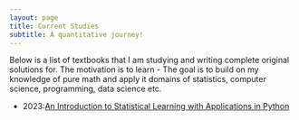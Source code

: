 ```yaml
---
layout: page
title: Current Studies
subtitle: A quantitative journey!
---
```


Below is a list of textbooks that I am studying and writing complete original solutions for. The motivation is to learn - The goal is to build on my knowledge of pure math and apply it domains of statistics, computer science, programming, data science etc.

- 2023:[An Introduction to Statistical Learning with Applications in Python](ISLP.md)